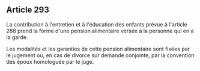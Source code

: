 Article 293
----
La contribution à l'entretien et à l'éducation des enfants prévue à l'article
288 prend la forme d'une pension alimentaire versée à la personne qui en a la
garde.

Les modalités et les garanties de cette pension alimentaire sont fixées par le
jugement ou, en cas de divorce sur demande conjointe, par la convention des
époux homologuée par le juge.

